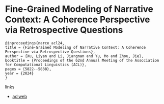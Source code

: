 # Fine-Grained Modeling of Narrative Context: A Coherence Perspective via Retrospective Questions

```
@inproceedings{narco_acl24,
title = {Fine-Grained Modeling of Narrative Context: A Coherence Perspective via Retrospective Questions},
author = {Xu, Liyan and Li, Jiangnan and Yu, Mo and Zhou, Jie},
booktitle = {Proceedings of the 62nd Annual Meeting of the Association for Computational Linguistics (ACL)},
pages = {5822--5838},
year = {2024}
}
```

links
- [aclweb](https://aclanthology.org/2024.acl-long.317)
